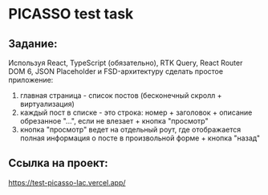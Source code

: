 # PICASSO test task

## Задание:
Используя React, TypeScript (обязательно), RTK Query, React Router DOM 6, JSON Placeholder и FSD-архитектуру сделать простое приложение:
1. главная страница - список постов (бесконечный скролл + виртуализация)
2. каждый пост в списке - это строка: номер + заголовок + описание обрезанное "...", если не влезает + кнопка "просмотр"
3. кнопка "просмотр" ведет на отдельный роут, где отображается полная информация о посте в произвольной форме + кнопка "назад"

## Ссылка на проект:
https://test-picasso-lac.vercel.app/